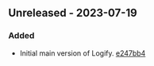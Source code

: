 ## Unreleased - 2023-07-19

### Added
- Initial main version of Logify. [e247bb4](https://github.com/lukasolsen/Logify/commit/e247bb4723e138c0422cc190d9a53330dadfc7b0)

